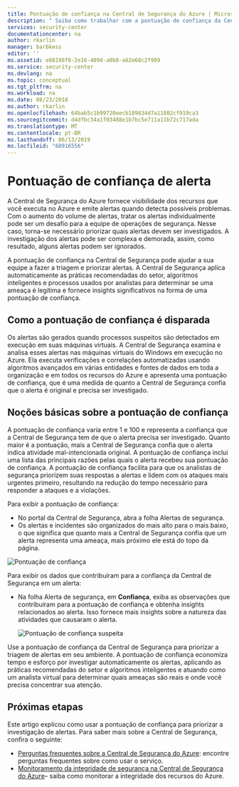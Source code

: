 ```yaml
---
title: Pontuação de confiança na Central de Segurança do Azure | Microsoft Docs
description: " Saiba como trabalhar com a pontuação de confiança da Central de Segurança do Azure. "
services: security-center
documentationcenter: na
author: rkarlin
manager: barbkess
editor: ''
ms.assetid: e88198f8-2e16-409d-a0b0-a62e68c2f999
ms.service: security-center
ms.devlang: na
ms.topic: conceptual
ms.tgt_pltfrm: na
ms.workload: na
ms.date: 08/23/2018
ms.author: rkarlin
ms.openlocfilehash: 64bab5c1b99720eecb189834d7a11802cf919ca3
ms.sourcegitcommit: d4dfbc34a1f03488e1b7bc5e711a11b72c717ada
ms.translationtype: MT
ms.contentlocale: pt-BR
ms.lasthandoff: 06/13/2019
ms.locfileid: "60916556"
---
```

# <a name="alert-confidence-score"></a>Pontuação de confiança de alerta 

A Central de Segurança do Azure fornece visibilidade dos recursos que você executa no Azure e emite alertas quando detecta possíveis problemas. Com o aumento do volume de alertas, tratar os alertas individualmente pode ser um desafio para a equipe de operações de segurança. Nesse caso, torna-se necessário priorizar quais alertas devem ser investigados. A investigação dos alertas pode ser complexa e demorada, assim, como resultado, alguns alertas podem ser ignorados.

A pontuação de confiança na Central de Segurança pode ajudar a sua equipe a fazer a triagem e priorizar alertas. A Central de Segurança aplica automaticamente as práticas recomendadas do setor, algoritmos inteligentes e processos usados por analistas para determinar se uma ameaça é legítima e fornece insights significativos na forma de uma pontuação de confiança.

## <a name="how-the-confidence-score-is-triggered"></a>Como a pontuação de confiança é disparada

Os alertas são gerados quando processos suspeitos são detectados em execução em suas máquinas virtuais. A Central de Segurança examina e analisa esses alertas nas máquinas virtuais do Windows em execução no Azure. Ela executa verificações e correlações automatizadas usando algoritmos avançados em várias entidades e fontes de dados em toda a organização e em todos os recursos do Azure e apresenta uma pontuação de confiança, que é uma medida de quanto a Central de Segurança confia que o alerta é original e precisa ser investigado.

## <a name="understanding-the-confidence-score"></a>Noções básicas sobre a pontuação de confiança

A pontuação de confiança varia entre 1 e 100 e representa a confiança que a Central de Segurança tem de que o alerta precisa ser investigado. Quanto maior é a pontuação, mais a Central de Segurança confia que o alerta indica atividade mal-intencionada original. A pontuação de confiança inclui uma lista das principais razões pelas quais o alerta recebeu sua pontuação de confiança. A pontuação de confiança facilita para que os analistas de segurança priorizem suas respostas a alertas e lidem com os ataques mais urgentes primeiro, resultando na redução do tempo necessário para responder a ataques e a violações.

Para exibir a pontuação de confiança:
- No portal da Central de Segurança, abra a folha Alertas de segurança.
-  Os alertas e incidentes são organizados do mais alto para o mais baixo, o que significa que quanto mais a Central de Segurança confia que um alerta representa uma ameaça, mais próximo ele está do topo da página. 


 ![Pontuação de confiança][1]

Para exibir os dados que contribuíram para a confiança da Central de Segurança em um alerta:
- Na folha Alerta de segurança, em **Confiança**, exiba as observações que contribuíram para a pontuação de confiança e obtenha insights relacionados ao alerta. Isso fornece mais insights sobre a natureza das atividades que causaram o alerta.

  ![Pontuação de confiança suspeita][2]

Use a pontuação de confiança da Central de Segurança para priorizar a triagem de alertas em seu ambiente. A pontuação de confiança economiza tempo e esforço por investigar automaticamente os alertas, aplicando as práticas recomendadas do setor e algoritmos inteligentes e atuando como um analista virtual para determinar quais ameaças são reais e onde você precisa concentrar sua atenção.


## <a name="next-steps"></a>Próximas etapas
Este artigo explicou como usar a pontuação de confiança para priorizar a investigação de alertas. Para saber mais sobre a Central de Segurança, confira o seguinte:

* [Perguntas frequentes sobre a Central de Segurança do Azure](security-center-faq.md): encontre perguntas frequentes sobre como usar o serviço.
* [Monitoramento da integridade de segurança na Central de Segurança do Azure](security-center-monitoring.md)– saiba como monitorar a integridade dos recursos do Azure.



<!--Image references-->
[1]: ./media/security-center-confidence-score/confidence-score.png
[2]: ./media/security-center-confidence-score/suspicious-confidence-score.png
